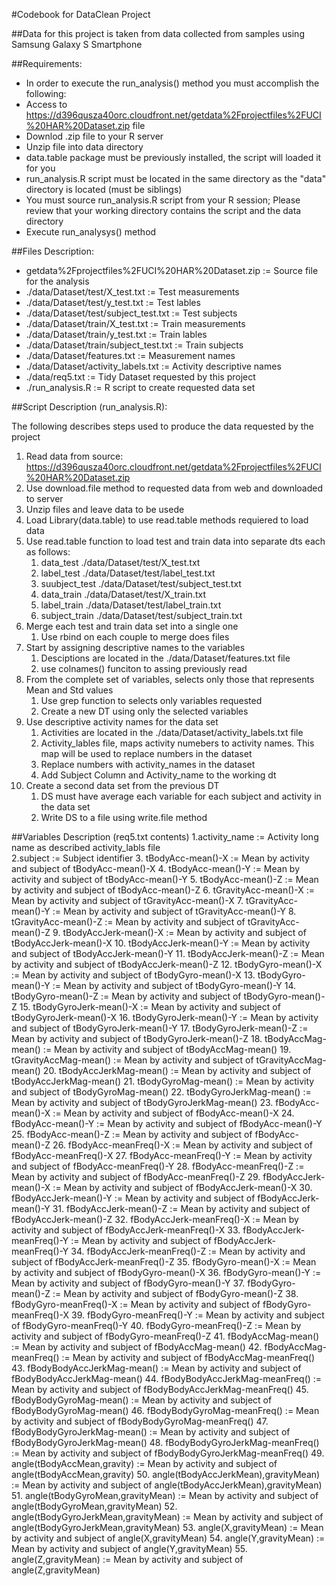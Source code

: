 #Codebook for DataClean Project

##Data for this project is taken from data collected from samples using Samsung Galaxy S Smartphone

##Requirements:
* In order to execute the run_analysis() method you must accomplish the following:
* Access to https://d396qusza40orc.cloudfront.net/getdata%2Fprojectfiles%2FUCI%20HAR%20Dataset.zip file
* Downlod .zip file to your R server
* Unzip file into data directory
* data.table package must be previously installed, the script will loaded it for you
* run_analysis.R script must be located in the same directory as the "data" directory is located (must be siblings)
* You must source run_analysis.R script from your R session; Please review that your working directory contains the script and the data directory
* Execute run_analysys() method


##Files Description:

* getdata%2Fprojectfiles%2FUCI%20HAR%20Dataset.zip := Source file for the analysis
* ./data/Dataset/test/X_test.txt := Test measurements
* ./data/Dataset/test/y_test.txt := Test lables
* ./data/Dataset/test/subject_test.txt := Test subjects
* ./data/Dataset/train/X_test.txt := Train measurements
* ./data/Dataset/train/y_test.txt := Train lables
* ./data/Dataset/train/subject_test.txt := Train subjects
* ./data/Dataset/features.txt   := Measurement names
* ./data/Dataset/activity_labels.txt := Activity descriptive names
* ./data/req5.txt   := Tidy Dataset requested by this project
* ./run_analysis.R  := R script to create requested data set



##Script Description (run_analysis.R):

The following describes steps used to produce the data requested by the project

1.  Read data from source: https://d396qusza40orc.cloudfront.net/getdata%2Fprojectfiles%2FUCI%20HAR%20Dataset.zip 
  1. Use download.file method to requested data from web and downloaded to server
  2. Unzip files and leave data to be usede
2.  Load Library(data.table) to use read.table methods requiered to load data
3. Use read.table function to load test and train data into separate dts each  as follows:
    1. data_test ./data/Dataset/test/X_test.txt
    2. label_test ./data/Dataset/test/label_test.txt
    3. suubject_test ./data/Dataset/test/subject_test.txt
    4. data_train ./data/Dataset/test/X_train.txt
    5. label_train ./data/Dataset/test/label_train.txt
    6. subject_train ./data/Dataset/test/subject_train.txt
4.  Merge each test and train data set into a single one
    1.  Use rbind on each couple to merge does files
5.  Start by assigning descriptive names to the variables 
    1. Desciptions are located in the ./data/Dataset/features.txt file
    2. use colnames() funciton to assing previously read 
6.  From the complete set of variables, selects only those that represents Mean and Std values
    1. Use grep function to selects only variables requested
    2. Create a new DT using only the selected variables
7. Use descriptive activity names for the data set
    1. Activities are located in the ./data/Dataset/activity_labels.txt file
    2. Activity_lables file, maps activity numebers to activity names. This map will be used to replace numbers in the dataset
    3. Replace numbers with activity_names in the dataset
    4. Add Subject Column and Activity_name to the working dt
8.  Create a second data set from the previous DT 
    1. DS must have average each variable for each subject and activity in the data set
    2. Write DS to a file using write.file method
  
   
##Variables Description (req5.txt contents)
1.activity_name := Activity long name as described activity_labls file  
2.subject       := Subject identifier
3.  	tBodyAcc-mean()-X	:= Mean by activity and subject of tBodyAcc-mean()-X
4.  	tBodyAcc-mean()-Y	:= Mean by activity and subject of tBodyAcc-mean()-Y
5.  	tBodyAcc-mean()-Z	:= Mean by activity and subject of tBodyAcc-mean()-Z
6.  	tGravityAcc-mean()-X	:= Mean by activity and subject of tGravityAcc-mean()-X
7.  	tGravityAcc-mean()-Y	:= Mean by activity and subject of tGravityAcc-mean()-Y
8.  	tGravityAcc-mean()-Z	:= Mean by activity and subject of tGravityAcc-mean()-Z
9.  	tBodyAccJerk-mean()-X	:= Mean by activity and subject of tBodyAccJerk-mean()-X
10.  	tBodyAccJerk-mean()-Y	:= Mean by activity and subject of tBodyAccJerk-mean()-Y
11.  	tBodyAccJerk-mean()-Z	:= Mean by activity and subject of tBodyAccJerk-mean()-Z
12.  	tBodyGyro-mean()-X	:= Mean by activity and subject of tBodyGyro-mean()-X
13.  	tBodyGyro-mean()-Y	:= Mean by activity and subject of tBodyGyro-mean()-Y
14.  	tBodyGyro-mean()-Z	:= Mean by activity and subject of tBodyGyro-mean()-Z
15.  	tBodyGyroJerk-mean()-X	:= Mean by activity and subject of tBodyGyroJerk-mean()-X
16.  	tBodyGyroJerk-mean()-Y	:= Mean by activity and subject of tBodyGyroJerk-mean()-Y
17.  	tBodyGyroJerk-mean()-Z	:= Mean by activity and subject of tBodyGyroJerk-mean()-Z
18.  	tBodyAccMag-mean()	:= Mean by activity and subject of tBodyAccMag-mean()
19.  	tGravityAccMag-mean()	:= Mean by activity and subject of tGravityAccMag-mean()
20.  	tBodyAccJerkMag-mean()	:= Mean by activity and subject of tBodyAccJerkMag-mean()
21.  	tBodyGyroMag-mean()	:= Mean by activity and subject of tBodyGyroMag-mean()
22.  	tBodyGyroJerkMag-mean()	:= Mean by activity and subject of tBodyGyroJerkMag-mean()
23.  	fBodyAcc-mean()-X	:= Mean by activity and subject of fBodyAcc-mean()-X
24.  	fBodyAcc-mean()-Y	:= Mean by activity and subject of fBodyAcc-mean()-Y
25.  	fBodyAcc-mean()-Z	:= Mean by activity and subject of fBodyAcc-mean()-Z
26.  	fBodyAcc-meanFreq()-X	:= Mean by activity and subject of fBodyAcc-meanFreq()-X
27.  	fBodyAcc-meanFreq()-Y	:= Mean by activity and subject of fBodyAcc-meanFreq()-Y
28.  	fBodyAcc-meanFreq()-Z	:= Mean by activity and subject of fBodyAcc-meanFreq()-Z
29.  	fBodyAccJerk-mean()-X	:= Mean by activity and subject of fBodyAccJerk-mean()-X
30.  	fBodyAccJerk-mean()-Y	:= Mean by activity and subject of fBodyAccJerk-mean()-Y
31.  	fBodyAccJerk-mean()-Z	:= Mean by activity and subject of fBodyAccJerk-mean()-Z
32.  	fBodyAccJerk-meanFreq()-X	:= Mean by activity and subject of fBodyAccJerk-meanFreq()-X
33.  	fBodyAccJerk-meanFreq()-Y	:= Mean by activity and subject of fBodyAccJerk-meanFreq()-Y
34.  	fBodyAccJerk-meanFreq()-Z	:= Mean by activity and subject of fBodyAccJerk-meanFreq()-Z
35.  	fBodyGyro-mean()-X	:= Mean by activity and subject of fBodyGyro-mean()-X
36.  	fBodyGyro-mean()-Y	:= Mean by activity and subject of fBodyGyro-mean()-Y
37.  	fBodyGyro-mean()-Z	:= Mean by activity and subject of fBodyGyro-mean()-Z
38.  	fBodyGyro-meanFreq()-X	:= Mean by activity and subject of fBodyGyro-meanFreq()-X
39.  	fBodyGyro-meanFreq()-Y	:= Mean by activity and subject of fBodyGyro-meanFreq()-Y
40.  	fBodyGyro-meanFreq()-Z	:= Mean by activity and subject of fBodyGyro-meanFreq()-Z
41.  	fBodyAccMag-mean()	:= Mean by activity and subject of fBodyAccMag-mean()
42.  	fBodyAccMag-meanFreq()	:= Mean by activity and subject of fBodyAccMag-meanFreq()
43.  	fBodyBodyAccJerkMag-mean()	:= Mean by activity and subject of fBodyBodyAccJerkMag-mean()
44.  	fBodyBodyAccJerkMag-meanFreq()	:= Mean by activity and subject of fBodyBodyAccJerkMag-meanFreq()
45.  	fBodyBodyGyroMag-mean()	:= Mean by activity and subject of fBodyBodyGyroMag-mean()
46.  	fBodyBodyGyroMag-meanFreq()	:= Mean by activity and subject of fBodyBodyGyroMag-meanFreq()
47.  	fBodyBodyGyroJerkMag-mean()	:= Mean by activity and subject of fBodyBodyGyroJerkMag-mean()
48.  	fBodyBodyGyroJerkMag-meanFreq()	:= Mean by activity and subject of fBodyBodyGyroJerkMag-meanFreq()
49.  	angle(tBodyAccMean,gravity)	:= Mean by activity and subject of angle(tBodyAccMean,gravity)
50.  	angle(tBodyAccJerkMean),gravityMean)	:= Mean by activity and subject of angle(tBodyAccJerkMean),gravityMean)
51.  	angle(tBodyGyroMean,gravityMean)	:= Mean by activity and subject of angle(tBodyGyroMean,gravityMean)
52.  	angle(tBodyGyroJerkMean,gravityMean)	:= Mean by activity and subject of angle(tBodyGyroJerkMean,gravityMean)
53.  	angle(X,gravityMean)	:= Mean by activity and subject of angle(X,gravityMean)
54.  	angle(Y,gravityMean)	:= Mean by activity and subject of angle(Y,gravityMean)
55.  	angle(Z,gravityMean)	:= Mean by activity and subject of angle(Z,gravityMean)




